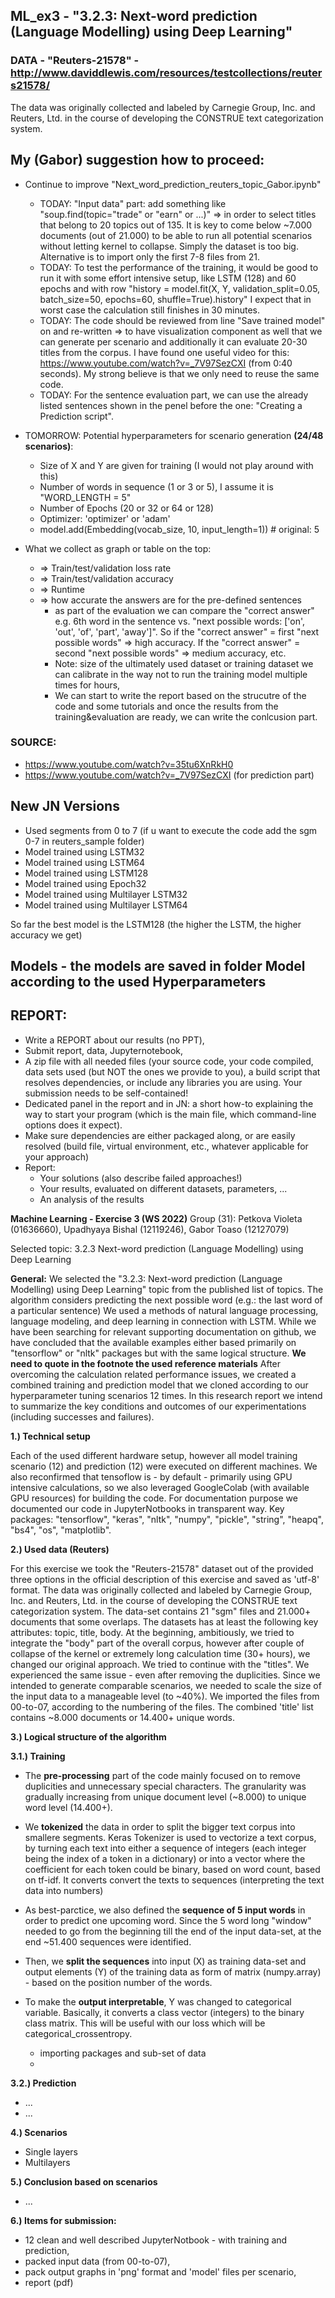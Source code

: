 ## ML_ex3 - "3.2.3: Next-word prediction (Language Modelling) using Deep Learning"

### DATA - "Reuters-21578" - http://www.daviddlewis.com/resources/testcollections/reuters21578/
The data was originally collected and labeled by Carnegie Group, Inc. and Reuters, Ltd. in the course of developing the CONSTRUE text categorization system.  


## My (Gabor) suggestion how to proceed:
- Continue to improve "Next_word_prediction_reuters_topic_Gabor.ipynb"
  - TODAY: "Input data" part: add something like "soup.find(topic="trade" or "earn" or ...)" => in order to select titles that belong to 20 topics out of 135. It is key to come below ~7.000 documents (out of 21.000) to be able to run all potential scenarios without letting kernel to collapse. Simply the dataset is too big.
  Alternative is to import only the first 7-8 files from 21.
  - TODAY: To test the performance of the training, it would be good to run it with some effort intensive setup, like LSTM (128) and 60 epochs and with row "history = model.fit(X, Y, validation_split=0.05, batch_size=50, epochs=60, shuffle=True).history" I expect that in worst case the calculation still finishes in 30 minutes. 
  - TODAY: The code should be reviewed from line "Save trained model" on and re-written => to have visualization component as well that we can generate per scenario and additionally it can evaluate 20-30 titles from the corpus. I have found one useful video for this: https://www.youtube.com/watch?v=_7V97SezCXI (from 0:40 seconds). My strong believe is that we only need to reuse the same code.
  - TODAY: For the sentence evaluation part, we can use the already listed sentences shown in the penel before the one: "Creating a Prediction script".

- TOMORROW: Potential hyperparameters for scenario generation **(24/48 scenarios)**:
  - Size of X and Y are given for training (I would not play around with this)
  - Number of words in sequence (1 or 3 or 5), I assume it is "WORD_LENGTH = 5"
  - Number of Epochs (20 or 32 or 64 or 128)
  - Optimizer: 'optimizer' or 'adam'
  - model.add(Embedding(vocab_size, 10, input_length=1)) # original: 5
- What we collect as graph or table on the top:
  - => Train/test/validation loss rate
  - => Train/test/validation accuracy
  - => Runtime
  - => how accurate the answers are for the pre-defined sentences
    - as part of the evaluation we can compare the "correct answer" e.g. 6th word in the sentence vs. "next possible words:  ['on', 'out', 'of', 'part', 'away']".
    So if the "correct answer" = first "next possible words" => high accuracy. If the "correct answer" = second "next possible words" => medium accuracy, etc.
    - Note: size of the ultimately used dataset or training dataset we can calibrate in the way not to run the training model multiple times for hours,
     - We can start to write the report based on the strucutre of the code and some tutorials and once the results from the training&evaluation are ready, we can write the conlcusion part.

### SOURCE:
- https://www.youtube.com/watch?v=35tu6XnRkH0
- https://www.youtube.com/watch?v=_7V97SezCXI (for prediction part)
  
 ## New JN Versions
 - Used segments from 0 to 7 (if u want to execute the code add the sgm 0-7 in reuters_sample folder)
 - Model trained using LSTM32
 - Model trained using LSTM64
 - Model trained using LSTM128
 - Model trained using Epoch32
 - Model trained using Multilayer LSTM32
 - Model trained using Multilayer LSTM64

 
 So far the best model is the LSTM128 (the higher the LSTM, the higher accuracy we get)
    
 ## Models - the models are saved in folder Model according to the used Hyperparameters

## REPORT:
- Write a REPORT about our results (no PPT),
- Submit report, data, Jupyternotebook,
- A zip file with all needed files (your source code, your code compiled, data sets used (but NOT the ones we provide to you), a build script that resolves dependencies, or include any libraries you are using. Your submission needs to be self-contained!
- Dedicated panel in the report and in JN: a short how-to explaining the way to start your program (which is the main file, which command-line options does it expect).
- Make sure dependencies are either packaged along, or are easily resolved (build file, virtual environment, etc., whatever applicable for your approach)
- Report:
  - Your solutions (also describe failed approaches!)
  - Your results, evaluated on different datasets, parameters, ...
  - An analysis of the results

**Machine Learning - Exercise 3 (WS 2022)**
Group (31): Petkova Violeta (01636660), Upadhyaya Bishal (12119246), Gabor Toaso (12127079)

Selected topic: 3.2.3 Next-word prediction (Language Modelling) using Deep Learning

**General:**
We selected the "3.2.3: Next-word prediction (Language Modelling) using Deep Learning" topic from the published list of topics. 
The algorithm considers predicting the next possible word (e.g.: the last word of a particular sentence) We used a methods of natural language processing, language modeling, and deep learning in connection with LSTM.
While we have been searching for relevant supporting documentation on github, we have concluded that the available examples either based primarily on "tensorflow" or "nltk" packages but with the same logical structure. **We need to quote in the footnote the used reference materials**
After overcoming the calculation related performance issues, we created a combined training and prediction model that we cloned according to our hyperparameter tuning scenarios 12 times. In this research report we intend to summarize the key conditions and outcomes of our experimentations (including successes and failures).

**1.) Technical setup**

Each of the used different hardware setup, however all model training scenario (12) and prediction (12) were executed on different machines.
We also reconfirmed that tensoflow is - by default - primarily using GPU intensive calculations, so we also leveraged GoogleColab (with available GPU resources) for building the code. For documentation purpose we documented our code in JupyterNotbooks in transparent way.
Key packages: "tensorflow", "keras", "nltk", "numpy", "pickle", "string", "heapq", "bs4", "os", "matplotlib".

**2.) Used data (Reuters)**

For this exercise we took the "Reuters-21578" dataset out of the provided three options in the official description of this exercise and saved as 'utf-8' format. 
The data was originally collected and labeled by Carnegie Group, Inc. and Reuters, Ltd. in the course of developing the CONSTRUE text categorization system.
The data-set contains 21 "sgm" files and 21.000+ documents that some overlaps. The datasets has at least the following key attributes: topic, title, body.
At the beginning, ambitiously, we tried to integrate the "body" part of the overall corpus, however after couple of collapse of the kernel or extremely long calculation time (30+ hours), we changed our original approach. We tried to continue with the "titles". We experienced the same issue - even after removing the duplicities. Since we intended to generate comparable scenarios, we needed to scale the size of the input data to a manageable level (to ~40%). We imported the files from 00-to-07, according to the numbering of the files. The combined 'title' list contains ~8.000 documents or 14.400+ unique words.
 
**3.) Logical structure of the algorithm**

**3.1.) Training**

- The **pre-processing** part of the code mainly focused on to remove duplicities and unnecessary special characters. The granularity was gradually increasing from unique document level (~8.000) to unique word level (14.400+).
- We **tokenized** the data in order to split the bigger text corpus into smallere segments. Keras Tokenizer is used to vectorize a text corpus, by turning each text into either a sequence of integers (each integer being the index of a token in a dictionary) or into a vector where the coefficient for each token could be binary, based on word count, based on tf-idf. It converts convert the texts to sequences (interpreting the text data into numbers)
- As best-parctice, we also defined the **sequence of 5 input words** in order to predict one upcoming word. Since the 5 word long "window" needed to go from the beginning till the end of the input data-set, at the end ~51.400 sequences were identified.
- Then, we **split the sequences** into input (X) as training data-set and output elements (Y) of the training data as form of matrix (numpy.array) - based on the position number of the words.
- To make the **output interpretable**, Y was changed to categorical variable. Basically, it converts a class vector (integers) to the binary class matrix. This will be useful with our loss which will be categorical_crossentropy.






  - importing packages and sub-set of data
  - 

**3.2.) Prediction**

- ...
- ...

**4.) Scenarios**

- Single layers
- Multilayers

**5.) Conclusion based on scenarios**
- ...

**6.) Items for submission:**
- 12 clean and well described JupyterNotbook - with training and prediction,
- packed input data (from 00-to-07),
- pack output graphs in 'png' format and 'model' files per scenario,
- report (pdf)

